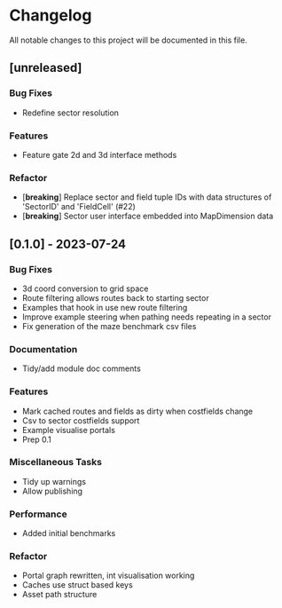 # Changelog

All notable changes to this project will be documented in this file.

## [unreleased]

### Bug Fixes

- Redefine sector resolution

### Features

- Feature gate 2d and 3d interface methods

### Refactor

- [**breaking**] Replace sector and field tuple IDs with data structures of 'SectorID' and 'FieldCell' (#22)
- [**breaking**] Sector user interface embedded into MapDimension data

## [0.1.0] - 2023-07-24

### Bug Fixes

- 3d coord conversion to grid space
- Route filtering allows routes back to starting sector
- Examples that hook in use new route filtering
- Improve example steering when pathing needs repeating in a sector
- Fix generation of the maze benchmark csv files

### Documentation

- Tidy/add module doc comments

### Features

- Mark cached routes and fields as dirty when costfields change
- Csv to sector costfields support
- Example visualise portals
- Prep 0.1

### Miscellaneous Tasks

- Tidy up warnings
- Allow publishing

### Performance

- Added initial benchmarks

### Refactor

- Portal graph rewritten, int visualisation working
- Caches use struct based keys
- Asset path structure

<!-- generated by git-cliff -->
